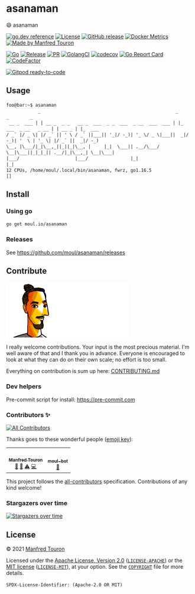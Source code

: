 # asanaman

:smile: asanaman

[![go.dev reference](https://img.shields.io/badge/go.dev-reference-007d9c?logo=go&logoColor=white)](https://pkg.go.dev/moul.io/asanaman)
[![License](https://img.shields.io/badge/license-Apache--2.0%20%2F%20MIT-%2397ca00.svg)](https://github.com/moul/asanaman/blob/main/COPYRIGHT)
[![GitHub release](https://img.shields.io/github/release/moul/asanaman.svg)](https://github.com/moul/asanaman/releases)
[![Docker Metrics](https://images.microbadger.com/badges/image/moul/asanaman.svg)](https://microbadger.com/images/moul/asanaman)
[![Made by Manfred Touron](https://img.shields.io/badge/made%20by-Manfred%20Touron-blue.svg?style=flat)](https://manfred.life/)

[![Go](https://github.com/moul/asanaman/workflows/Go/badge.svg)](https://github.com/moul/asanaman/actions?query=workflow%3AGo)
[![Release](https://github.com/moul/asanaman/workflows/Release/badge.svg)](https://github.com/moul/asanaman/actions?query=workflow%3ARelease)
[![PR](https://github.com/moul/asanaman/workflows/PR/badge.svg)](https://github.com/moul/asanaman/actions?query=workflow%3APR)
[![GolangCI](https://golangci.com/badges/github.com/moul/asanaman.svg)](https://golangci.com/r/github.com/moul/asanaman)
[![codecov](https://codecov.io/gh/moul/asanaman/branch/main/graph/badge.svg)](https://codecov.io/gh/moul/asanaman)
[![Go Report Card](https://goreportcard.com/badge/moul.io/asanaman)](https://goreportcard.com/report/moul.io/asanaman)
[![CodeFactor](https://www.codefactor.io/repository/github/moul/asanaman/badge)](https://www.codefactor.io/repository/github/moul/asanaman)

[![Gitpod ready-to-code](https://img.shields.io/badge/Gitpod-ready--to--code-blue?logo=gitpod)](https://gitpod.io/#https://github.com/moul/asanaman)

## Usage

[embedmd]:# (.tmp/usage.txt console)
```console
foo@bar:~$ asanaman
            _                                                   _                      _        _
 __ _  ___ | | __ _  _ _   __ _  ___  _ _  ___  _ __  ___  ___ | |_  ___  _ __   _ __ | | __ _ | |_  ___
/ _` |/ _ \| |/ _` || ' \ / _` ||___|| '_|/ -_)| '_ \/ _ \|___||  _|/ -_)| '  \ | '_ \| |/ _` ||  _|/ -_)
\__, |\___/|_|\__,_||_||_|\__, |     |_|  \___|| .__/\___/      \__|\___||_|_|_|| .__/|_|\__,_| \__|\___|
|___/                     |___/                |_|                              |_|
12 CPUs, /home/moul/.local/bin/asanaman, fwrz, go1.16.5
[]
```

## Install

### Using go

```sh
go get moul.io/asanaman
```

### Releases

See https://github.com/moul/asanaman/releases

## Contribute

![Contribute <3](https://raw.githubusercontent.com/moul/moul/main/contribute.gif)

I really welcome contributions.
Your input is the most precious material.
I'm well aware of that and I thank you in advance.
Everyone is encouraged to look at what they can do on their own scale;
no effort is too small.

Everything on contribution is sum up here: [CONTRIBUTING.md](./.github/CONTRIBUTING.md)

### Dev helpers

Pre-commit script for install: https://pre-commit.com

### Contributors ✨

<!-- ALL-CONTRIBUTORS-BADGE:START - Do not remove or modify this section -->
[![All Contributors](https://img.shields.io/badge/all_contributors-2-orange.svg)](#contributors)
<!-- ALL-CONTRIBUTORS-BADGE:END -->

Thanks goes to these wonderful people ([emoji key](https://allcontributors.org/docs/en/emoji-key)):

<!-- ALL-CONTRIBUTORS-LIST:START - Do not remove or modify this section -->
<!-- prettier-ignore-start -->
<!-- markdownlint-disable -->
<table>
  <tr>
    <td align="center"><a href="http://manfred.life"><img src="https://avatars1.githubusercontent.com/u/94029?v=4" width="100px;" alt=""/><br /><sub><b>Manfred Touron</b></sub></a><br /><a href="#maintenance-moul" title="Maintenance">🚧</a> <a href="https://github.com/moul/asanaman/commits?author=moul" title="Documentation">📖</a> <a href="https://github.com/moul/asanaman/commits?author=moul" title="Tests">⚠️</a> <a href="https://github.com/moul/asanaman/commits?author=moul" title="Code">💻</a></td>
    <td align="center"><a href="https://manfred.life/moul-bot"><img src="https://avatars1.githubusercontent.com/u/41326314?v=4" width="100px;" alt=""/><br /><sub><b>moul-bot</b></sub></a><br /><a href="#maintenance-moul-bot" title="Maintenance">🚧</a></td>
  </tr>
</table>

<!-- markdownlint-enable -->
<!-- prettier-ignore-end -->
<!-- ALL-CONTRIBUTORS-LIST:END -->

This project follows the [all-contributors](https://github.com/all-contributors/all-contributors)
specification. Contributions of any kind welcome!

### Stargazers over time

[![Stargazers over time](https://starchart.cc/moul/asanaman.svg)](https://starchart.cc/moul/asanaman)

## License

© 2021   [Manfred Touron](https://manfred.life)

Licensed under the [Apache License, Version 2.0](https://www.apache.org/licenses/LICENSE-2.0)
([`LICENSE-APACHE`](LICENSE-APACHE)) or the [MIT license](https://opensource.org/licenses/MIT)
([`LICENSE-MIT`](LICENSE-MIT)), at your option.
See the [`COPYRIGHT`](COPYRIGHT) file for more details.

`SPDX-License-Identifier: (Apache-2.0 OR MIT)`
